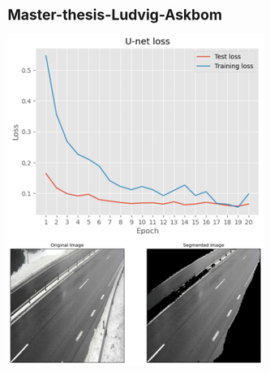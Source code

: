 # Master-thesis-Ludvig-Askbom
![plot](images/seg_loss-1.png)
![plot](images/segmentation_ex-1.png)


